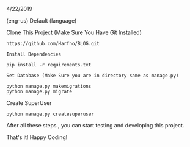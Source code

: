 4/22/2019

(eng-us) Default (language)

Clone This Project (Make Sure You Have Git Installed)
```
https://github.com/Harfho/BLOG.git
```

```
Install Dependencies 
```


```
pip install -r requirements.txt

```
```
Set Database (Make Sure you are in directory same as manage.py)

```
```
python manage.py makemigrations
python manage.py migrate
```
Create SuperUser 
```
python manage.py createsuperuser
```

After all these steps , you can start testing and developing this project. 

That's it! Happy Coding!

